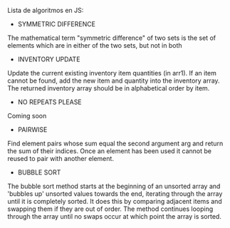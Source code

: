 Lista de algoritmos en JS:

- SYMMETRIC DIFFERENCE

The mathematical term "symmetric difference" of two sets is the set of elements which are in either of the two sets, but not in both

- INVENTORY UPDATE

Update the current existing inventory item quantities (in arr1).
If an item cannot be found, add the new item and quantity into the inventory array.
The returned inventory array should be in alphabetical order by item.

- NO REPEATS PLEASE

Coming soon

- PAIRWISE

Find element pairs whose sum equal the second argument arg and return the sum of their indices.
Once an element has been used it cannot be reused to pair with another element.

- BUBBLE SORT 

The bubble sort method starts at the beginning of an unsorted array and 'bubbles up' unsorted values towards the end, iterating through the array until it is completely sorted. It does this by comparing adjacent items and swapping them if they are out of order. The method continues looping through the array until no swaps occur at which point the array is sorted.